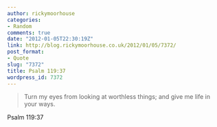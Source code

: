 ```yaml
---
author: rickymoorhouse
categories:
- Random
comments: true
date: "2012-01-05T22:30:19Z"
link: http://blog.rickymoorhouse.co.uk/2012/01/05/7372/
post_format:
- Quote
slug: "7372"
title: Psalm 119:37
wordpress_id: 7372
---
```


<blockquote>Turn my eyes from looking at worthless things; and give me life in your ways.</blockquote>


Psalm 119:37
